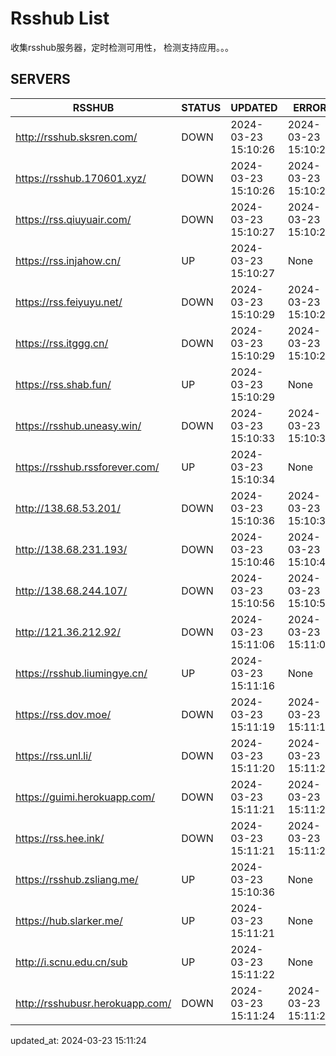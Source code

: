# Rsshub List

收集rsshub服务器，定时检测可用性， 检测支持应用。。。


## SERVERS

|  RSSHUB   | STATUS  | UPDATED  | ERROR  | TWITTER |  
|  ----  | ----  | ----  | ----  | ---- |  
| http://rsshub.sksren.com/ | DOWN | 2024-03-23 15:10:26 | 2024-03-23 15:10:26 |  
| https://rsshub.170601.xyz/ | DOWN | 2024-03-23 15:10:26 | 2024-03-23 15:10:26 |  
| https://rss.qiuyuair.com/ | DOWN | 2024-03-23 15:10:27 | 2024-03-23 15:10:27 |  
| https://rss.injahow.cn/ | UP | 2024-03-23 15:10:27 | None ||  
| https://rss.feiyuyu.net/ | DOWN | 2024-03-23 15:10:29 | 2024-03-23 15:10:29 |  
| https://rss.itggg.cn/ | DOWN | 2024-03-23 15:10:29 | 2024-03-23 15:10:29 |  
| https://rss.shab.fun/ | UP | 2024-03-23 15:10:29 | None ||  
| https://rsshub.uneasy.win/ | DOWN | 2024-03-23 15:10:33 | 2024-03-23 15:10:33 |  
| https://rsshub.rssforever.com/ | UP | 2024-03-23 15:10:34 | None ||  
| http://138.68.53.201/ | DOWN | 2024-03-23 15:10:36 | 2024-03-23 15:10:36 |  
| http://138.68.231.193/ | DOWN | 2024-03-23 15:10:46 | 2024-03-23 15:10:46 |  
| http://138.68.244.107/ | DOWN | 2024-03-23 15:10:56 | 2024-03-23 15:10:56 |  
| http://121.36.212.92/ | DOWN | 2024-03-23 15:11:06 | 2024-03-23 15:11:06 |  
| https://rsshub.liumingye.cn/ | UP | 2024-03-23 15:11:16 | None ||  
| https://rss.dov.moe/ | DOWN | 2024-03-23 15:11:19 | 2024-03-23 15:11:19 |  
| https://rss.unl.li/ | DOWN | 2024-03-23 15:11:20 | 2024-03-23 15:11:20 |  
| https://guimi.herokuapp.com/ | DOWN | 2024-03-23 15:11:21 | 2024-03-23 15:11:21 |  
| https://rss.hee.ink/ | DOWN | 2024-03-23 15:11:21 | 2024-03-23 15:11:21 |  
| https://rsshub.zsliang.me/ | UP | 2024-03-23 15:10:36 | None |OK|  
| https://hub.slarker.me/ | UP | 2024-03-23 15:11:21 | None ||  
| http://i.scnu.edu.cn/sub | UP | 2024-03-23 15:11:22 | None ||  
| http://rsshubusr.herokuapp.com/ | DOWN | 2024-03-23 15:11:24 | 2024-03-23 15:11:24 |  
  

updated_at: 2024-03-23 15:11:24  
